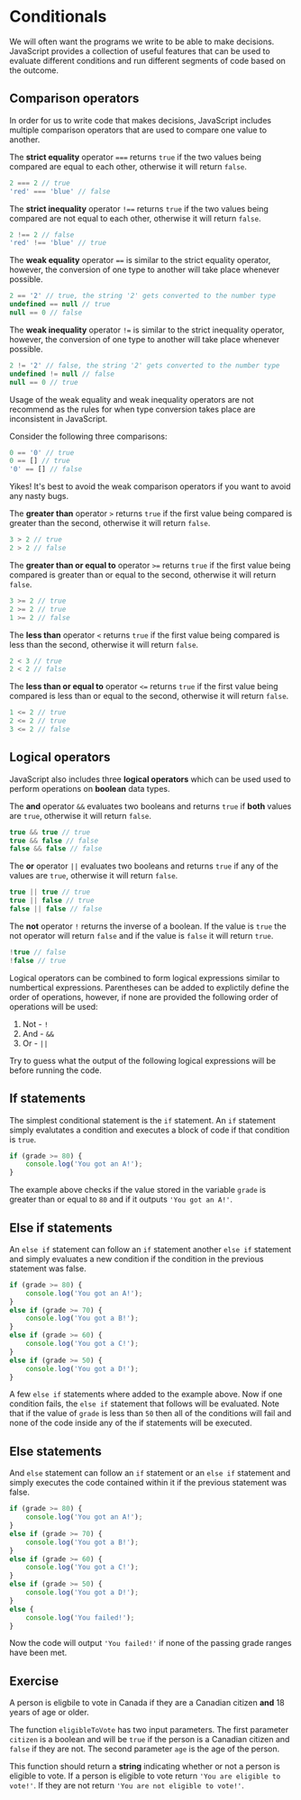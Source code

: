 # Conditionals

We will often want the programs we write to be able to make decisions. 
JavaScript provides a collection of useful features that can be used to 
evaluate different conditions and run different segments of code based on the 
outcome.

## Comparison operators

In order for us to write code that makes decisions, JavaScript includes 
multiple comparison operators that are used to compare one value to another.

The **strict equality** operator `===` returns `true` if the two values being 
compared are equal to each other, otherwise it will return `false`.
```js
2 === 2 // true
'red' === 'blue' // false
```

The **strict inequality** operator `!==` returns `true` if the two values being 
compared are not equal to each other, otherwise it will return `false`.
```js
2 !== 2 // false
'red' !== 'blue' // true
```

The **weak equality** operator `==` is similar to the strict equality operator, 
however, the conversion of one type to another will take place whenever 
possible.
```js
2 == '2' // true, the string '2' gets converted to the number type
undefined == null // true
null == 0 // false
```

The **weak inequality** operator `!=` is similar to the strict inequality 
operator, however, the conversion of one type to another will take place 
whenever possible.
```js
2 != '2' // false, the string '2' gets converted to the number type
undefined != null // false
null == 0 // true
```

<div class="warning">

Usage of the weak equality and weak inequality operators are not recommend as 
the rules for when type conversion takes place are inconsistent in JavaScript.

Consider the following three comparisons:
```js
0 == '0' // true
0 == [] // true
'0' == [] // false
```

Yikes! It's best to avoid the weak comparison operators if you want to avoid 
any nasty bugs.
</div>

The **greater than** operator `>` returns `true` if the first value being 
compared is greater than the second, otherwise it will return `false`.
```js
3 > 2 // true
2 > 2 // false
```

The **greater than or equal to** operator `>=` returns `true` if the first value 
being compared is greater than or equal to the second, otherwise it will return 
`false`.
```js
3 >= 2 // true
2 >= 2 // true
1 >= 2 // false
```

The **less than** operator `<` returns `true` if the first value being compared 
is less than the second, otherwise it will return `false`.
```js
2 < 3 // true
2 < 2 // false
```

The **less than or equal to** operator `<=` returns `true` if the first value 
being compared is less than or equal to the second, otherwise it will return 
`false`.
```js
1 <= 2 // true
2 <= 2 // true
3 <= 2 // false
```

## Logical operators

JavaScript also includes three **logical operators** which can be used used 
to perform operations on **boolean** data types.

The **and** operator `&&` evaluates two booleans and returns `true` if **both** 
values are `true`, otherwise it will return `false`.
```js
true && true // true
true && false // false
false && false // false
```

The **or** operator `||` evaluates two booleans and returns `true` if any of the 
values are `true`, otherwise it will return `false`.
```js
true || true // true
true || false // true
false || false // false
```

The **not** operator `!` returns the inverse of a boolean. If the value is 
`true` the not operator will return `false` and if the value is `false` it will 
return `true`.
```js
!true // false
!false // true
```

Logical operators can be combined to form logical expressions similar to 
numbertical expressions. Parentheses can be added to explictily define the 
order of operations, however, if none are provided the following order of 
operations will be used:
1. Not - `!`
2. And - `&&`
3. Or - `||`

Try to guess what the output of the following logical expressions will be 
before running the code.

<div class="editor" source="expr.js"></div>

## If statements

The simplest conditional statement is the `if` statement. An `if` statement 
simply evalutates a condition and executes a block of code if that condition 
is `true`.

```js
if (grade >= 80) {
    console.log('You got an A!');
}
```

The example above checks if the value stored in the variable `grade` is greater 
than or equal to `80` and if it outputs `'You got an A!'`.

## Else if statements

An `else if` statement can follow an `if` statement another `else if` statement 
and simply evaluates a new condition if the condition in the previous 
statement was false.
```js
if (grade >= 80) {
    console.log('You got an A!');
}
else if (grade >= 70) {
    console.log('You got a B!');
}
else if (grade >= 60) {
    console.log('You got a C!');
}
else if (grade >= 50) {
    console.log('You got a D!');
}
```

A few `else if` statements where added to the example above. Now if one 
condition fails, the `else if` statement that follows will be evaluated. 
Note that if the value of `grade` is less than `50` then all of the conditions 
will fail and none of the code inside any of the if statements will be 
executed.

## Else statements

And `else` statement can follow an `if` statement or an `else if` statement 
and simply executes the code contained within it if the previous statement was 
false.
```js
if (grade >= 80) {
    console.log('You got an A!');
}
else if (grade >= 70) {
    console.log('You got a B!');
}
else if (grade >= 60) {
    console.log('You got a C!');
}
else if (grade >= 50) {
    console.log('You got a D!');
} 
else {
    console.log('You failed!');
}
```

Now the code will output `'You failed!'` if none of the passing grade ranges 
have been met.

## Exercise

A person is eligbile to vote in Canada if they are a Canadian citizen **and** 
18 years of age or older.

The function `eligibleToVote` has two input parameters. The first parameter 
`citizen` is a boolean and will be `true` if the person is a Canadian citizen 
and `false` if they are not. The second parameter `age` is the age of the 
person.

This function should return a **string** indicating whether or not a person is 
eligible to vote. If a person is eligible to vote return 
`'You are eligible to vote!'`. If they are not return 
`'You are not eligible to vote!'`.

<div class="editor" source="vote.js" test="vote-test.js">
